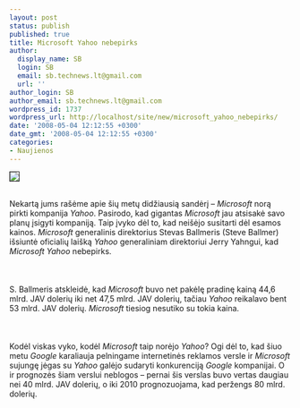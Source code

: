 ```yaml
---
layout: post
status: publish
published: true
title: Microsoft Yahoo nebepirks
author:
  display_name: SB
  login: SB
  email: sb.technews.lt@gmail.com
  url: ''
author_login: SB
author_email: sb.technews.lt@gmail.com
wordpress_id: 1737
wordpress_url: http://localhost/site/new/microsoft_yahoo_nebepirks/
date: '2008-05-04 12:12:55 +0300'
date_gmt: '2008-05-04 12:12:55 +0300'
categories:
- Naujienos
---
```

<div class="imgright"><img src="http://img80.imageshack.us/img80/3596/microsoftlogouu8.jpg" border="1"></div>
<p><br>Nekartą jums rašėme apie šių metų didžiausią sandėrį – <i>Microsoft</i> norą pirkti kompanija <i>Yahoo</i>. Pasirodo, kad gigantas <i>Microsoft</i> jau atsisakė savo planų įsigyti kompaniją. Taip įvyko dėl to, kad neišėjo susitarti dėl esamos kainos. <i>Microsoft</i> generalinis direktorius Stevas Ballmeris (Steve Ballmer) išsiuntė oficialių laišką <i>Yahoo</i> generaliniam direktoriui Jerry Yahngui, kad <i>Microsoft</i> <i>Yahoo</i> nebepirks.<br />
<br><br />
<br>S. Ballmeris atskleidė, kad <i>Microsoft</i> buvo net pakėlę pradinę kainą 44,6 mlrd. JAV dolerių iki net 47,5 mlrd. JAV dolerių, tačiau <i>Yahoo</i> reikalavo bent 53 mlrd. JAV dolerių. <i>Microsoft</i> tiesiog nesutiko su tokia kaina.<br />
<br><br />
<br>Kodėl viskas vyko, kodėl <i>Microsoft</i> taip norėjo <i>Yahoo</i>? Ogi dėl to, kad šiuo metu <i>Google</i> karaliauja pelningame internetinės reklamos versle ir <i>Microsoft</i> sujungę jėgas su <i>Yahoo</i> galėjo sudaryti konkurenciją <i>Google</i> kompanijai. O ir prognozės šiam verslui neblogos – pernai šis verslas buvo vertas daugiau nei 40 mlrd. JAV dolerių, o iki 2010 prognozuojama, kad peržengs 80 mlrd. dolerių.</p>

